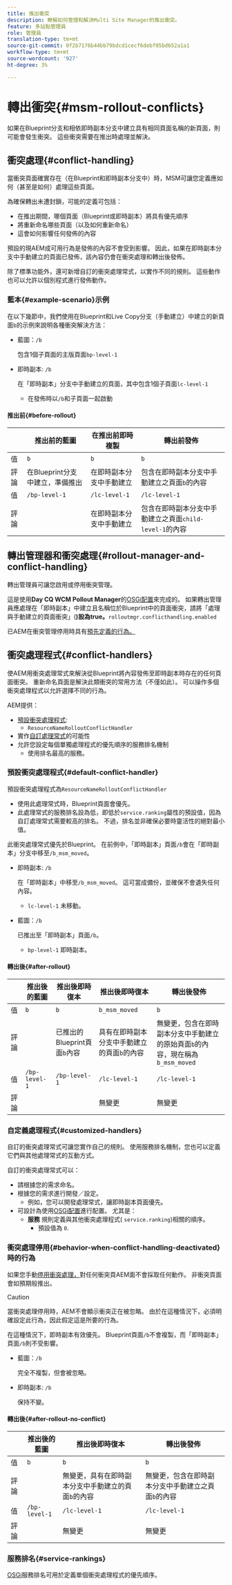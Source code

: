 ```yaml
---
title: 推出衝突
description: 瞭解如何管理和解決Multi Site Manager的推出衝突。
feature: 多站點管理員
role: 管理員
translation-type: tm+mt
source-git-commit: 0f2b7176b44bb79bdcd1cecf6debf05bd652a1a1
workflow-type: tm+mt
source-wordcount: '927'
ht-degree: 3%

---
```



# 轉出衝突{#msm-rollout-conflicts}

如果在Blueprint分支和相依即時副本分支中建立具有相同頁面名稱的新頁面，則可能會發生衝突。 這些衝突需要在推出時處理並解決。

## 衝突處理{#conflict-handling}

當衝突頁面確實存在（在Blueprint和即時副本分支中）時，MSM可讓您定義應如何（甚至是如何）處理這些頁面。

為確保轉出未遭封鎖，可能的定義可包括：

* 在推出期間，哪個頁面（Blueprint或即時副本）將具有優先順序
* 將重新命名哪些頁面（以及如何重新命名）
* 這會如何影響任何發佈的內容

預設的現AEM成可用行為是發佈的內容不會受到影響。 因此，如果在即時副本分支中手動建立的頁面已發佈，該內容仍會在衝突處理和轉出後發佈。

除了標準功能外，還可新增自訂的衝突處理常式，以實作不同的規則。 這些動作也可以允許以個別程式進行發佈動作。

### 藍本{#example-scenario}示例

在以下幾節中，我們使用在Blueprint和Live Copy分支（手動建立）中建立的新頁面`b`的示例來說明各種衝突解決方法：

* 藍圖：`/b`

   包含1個子頁面的主版頁面`bp-level-1`

* 即時副本: `/b`

   在「即時副本」分支中手動建立的頁面，其中包含1個子頁面`lc-level-1`

   * 在發佈時以`/b`和子頁面一起啟動

#### 推出前{#before-rollout}

|  | 推出前的藍圖 | 在推出前即時複製 | 轉出前發佈 |
|---|---|---|---|
| 值 | `b` | `b` | `b` |
| 評論 | 在Blueprint分支中建立，準備推出 | 在即時副本分支中手動建立 | 包含在即時副本分支中手動建立之頁面`b`的內容 |
| 值 | `/bp-level-1` | `/lc-level-1` | `/lc-level-1` |
| 評論 |  | 在即時副本分支中手動建立 | 包含在即時副本分支中手動建立之頁面`child-level-1`的內容 |

## 轉出管理器和衝突處理{#rollout-manager-and-conflict-handling}

轉出管理員可讓您啟用或停用衝突管理。

這是使用&#x200B;**Day CQ WCM Pollout Manager**&#x200B;的[OSGi配置](/help/implementing/deploying/configuring-osgi.md)來完成的。 如果轉出管理員應處理在「即時副本」中建立且名稱位於Blueprint中的頁面衝突，請將「處理與手動建立的頁面衝突」(**)設為true。**`rolloutmgr.conflicthandling.enabled`

已AEM在衝突管理停用時具有[預先定義的行為。](#behavior-when-conflict-handling-deactivated)

## 衝突處理程式{#conflict-handlers}

使AEM用衝突處理常式來解決從Blueprint將內容發佈至即時副本時存在的任何頁面衝突。 重新命名頁面是解決此類衝突的常用方法（不僅如此）。 可以操作多個衝突處理程式以允許選擇不同的行為。

AEM提供：

* [預設衝突處理程式](#default-conflict-handler):
   * `ResourceNameRolloutConflictHandler`
* 實作[自訂處理常式](#customized-handlers)的可能性
* 允許您設定每個單獨處理程式的優先順序的服務排名機制
   * 使用排名最高的服務。

### 預設衝突處理程式{#default-conflict-handler}

預設衝突處理程式為`ResourceNameRolloutConflictHandler`

* 使用此處理常式時，Blueprint頁面會優先。
* 此處理常式的服務排名設為低，即低於`service.ranking`屬性的預設值，因為自訂處理常式需要較高的排名。 不過，排名並非確保必要時靈活性的絕對最小值。

此衝突處理常式優先於Blueprint。 在前例中，「即時副本」頁面`/b`會在「即時副本」分支中移至`/b_msm_moved`。

* 即時副本: `/b`

   在「即時副本」中移至`/b_msm_moved`。 這可當成備份，並確保不會遺失任何內容。

   * `lc-level-1` 未移動。

* 藍圖：`/b`

   已推出至「即時副本」頁面`/b`。

   * `bp-level-1` 即時副本。

#### 轉出後{#after-rollout}

|  | 推出後的藍圖 | 推出後即時復本 | 推出後即時復本 | 轉出後發佈 |
|---|---|---|---|---|
| 值 | `b` | `b` | `b_msm_moved` | `b` |
| 評論 |  | 已推出的Blueprint頁面`b`內容 | 具有在即時副本分支中手動建立的頁面`b`的內容 | 無變更，包含在即時副本分支中手動建立的原始頁面`b`的內容，現在稱為`b_msm_moved` |
| 值 | `/bp-level-1` | `/bp-level-1` | `/lc-level-1` | `/lc-level-1` |
| 評論 |  |  | 無變更 | 無變更 |

### 自定義處理程式{#customized-handlers}

自訂的衝突處理常式可讓您實作自己的規則。 使用服務排名機制，您也可以定義它們與其他處理常式的互動方式。

自訂的衝突處理常式可以：

* 請根據您的需求命名。
* 根據您的需求進行開發／設定。
   * 例如，您可以開發處理常式，讓即時副本頁面優先。
* 可設計為使用[OSGi配置](/help/implementing/deploying/configuring-osgi.md)進行配置。 尤其是：
   * **服務** 規則定義與其他衝突處理程式( `service.ranking`)相關的順序。
      * 預設值為 `0`.

### 衝突處理停用{#behavior-when-conflict-handling-deactivated}時的行為

如果您手動[停用衝突處理，](#rollout-manager-and-conflict-handling)對任何衝突頁AEM面不會採取任何動作。 非衝突頁面會如預期般推出。

>[!CAUTION]
>
>當衝突處理停用時，AEM不會顯示衝突正在被忽略。 由於在這種情況下，必須明確設定此行為，因此假定這是所要的行為。

在這種情況下，即時副本有效優先。 Blueprint頁面`/b`不會複製，而「即時副本」頁面`/b`則不受影響。

* 藍圖：`/b`

   完全不複製，但會被忽略。

* 即時副本: `/b`

   保持不變。

#### 轉出後{#after-rollout-no-conflict}

|  | 推出後的藍圖 | 推出後即時復本 | 轉出後發佈 |
|---|---|---|---|
| 值 | `b` | `b` | `b` |
| 評論 |  | 無變更，具有在即時副本分支中手動建立的頁面`b`的內容 | 無變更，包含在即時副本分支中手動建立之頁面`b`的內容 |
| 值 | `/bp-level-1` | `/lc-level-1` | `/lc-level-1` |
| 評論 |  | 無變更 | 無變更 |

### 服務排名{#service-rankings}

[OSGi](https://www.osgi.org/)服務排名可用於定義單個衝突處理程式的優先順序。
